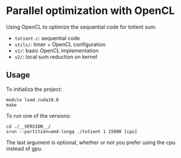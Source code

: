 # Parallel optimization with OpenCL

Using OpenCL to optimize the sequential code for totient sum.

- `totient.c`: sequential code
- `utils/`: timer + OpenCL configuration
- `v1/`: basic OpenCL implementation
- `v2/`: local sum reduction on kernel

## Usage

To initializa the project:
```
module load cuda10.0
make
```

To run one of the versions:
```
cd ./__VERSION__/
srun --partition=amd-longq ./totient 1 15000 [cpu]
```
The last argument is optional, whether or not you prefer using the cpu instead of gpu.